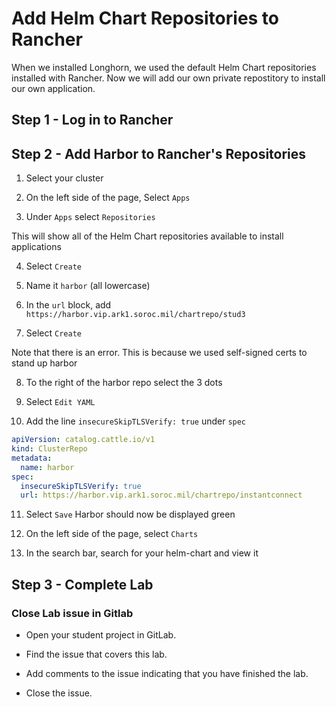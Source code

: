 # Add Helm Chart Repositories to Rancher

When we installed Longhorn, we used the default Helm Chart repositories installed with Rancher.  Now we will add our own private repostitory to install our own application.

## Step 1 - Log in to Rancher

## Step 2 - Add Harbor to Rancher's Repositories

1. Select your cluster

2. On the left side of the page, Select `Apps`

3. Under `Apps` select `Repositories`

This will show all of the Helm Chart repositories available to install applications

4. Select `Create`

5. Name it `harbor` (all lowercase)

6. In the `url` block, add `https://harbor.vip.ark1.soroc.mil/chartrepo/stud3`

7. Select `Create`

Note that there is an error.  This is because we used self-signed certs to stand up harbor

8. To the right of the harbor repo select the 3 dots

9. Select `Edit YAML`

10. Add the line `insecureSkipTLSVerify: true` under `spec`

```yaml
apiVersion: catalog.cattle.io/v1
kind: ClusterRepo
metadata:
  name: harbor
spec:
  insecureSkipTLSVerify: true
  url: https://harbor.vip.ark1.soroc.mil/chartrepo/instantconnect
```

11. Select `Save`
Harbor should now be displayed green

12. On the left side of the page, select `Charts`

13. In the search bar, search for your helm-chart and view it

## Step 3 - Complete Lab

### Close Lab issue in Gitlab

- Open your student project in GitLab.

- Find the issue that covers this lab.

- Add comments to the issue indicating that you have finished the lab.

- Close the issue.
```